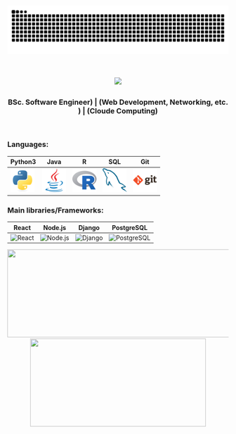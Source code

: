 <div align="center">
  <img alt="snake eating my contributions" src="https://raw.githubusercontent.com/FF-SHIFAT/FF-SHIFAT/output/github-contribution-grid-snake-dark.svg" />
</div>

<h1 align="center">
    <img src="https://readme-typing-svg.herokuapp.com/?font=Righteous&size=35&center=true&vCenter=true&width=500&height=70&duration=4000&color=00b300&lines=Hi+There!+👋;+I'm+FAHIM FAISAL SHIFAT!;+A+STUDENT+OF+CSE+IN+AIUB" />
</h1>

<h3 align="center">BSc. Software Engineer) | (Web Development, Networking, etc. ) | (Cloude Computing)</h3>

<br/>

<div>

### Languages:
| Python3 | Java | R | SQL | Git |
|----------|----------|----------|-----|-----|
|<img src="https://github.com/devicons/devicon/blob/master/icons/python/python-original.svg" title="Python"  alt="Python" width="55" height="55"/> |<img src="https://github.com/devicons/devicon/blob/master/icons/java/java-original.svg" title="java"  alt="java" width="55" height="55"/>|<img src="https://github.com/devicons/devicon/blob/master/icons/r/r-original.svg" title="R" alt="R" width="55" height="55"/>|<img src="https://github.com/devicons/devicon/blob/master/icons/mysql/mysql-original.svg" title="SQL" alt="SQL" width="55" height="55"/>|<img src="https://github.com/devicons/devicon/blob/master/icons/git/git-original-wordmark.svg" title="Git" alt="Git" width="55" height="55"/>| 

### Main libraries/Frameworks:
| React | Node.js | Django | PostgreSQL |
|----------|----------|----------|----------|
|<img src="https://cdn.jsdelivr.net/gh/devicons/devicon/icons/react/react-original.svg" title="React"  alt="React" width="55" height="55"/>|<img src="https://cdn.jsdelivr.net/gh/devicons/devicon/icons/nodejs/nodejs-original.svg" title="Node.js"  alt="Node.js" width="55" height="55"/>|  <img src="https://cdn.jsdelivr.net/gh/devicons/devicon/icons/django/django-plain.svg" title="Django" alt="Django" width="55" height="55"/>|<img src="https://cdn.jsdelivr.net/gh/devicons/devicon/icons/postgresql/postgresql-original.svg" title="PostgreSQL" alt="PostgreSQL" width="55" height="55"/>|


<p align="center">
  <img width="600" height="200" src="https://github-readme-stats.vercel.app/api?username=FF-SHIFAT&show_icons=true&title_color=34c759&icon_color=0d6efd&text_color=ffffff&bg_color=0a0a0a">
  
  <img width="400" height="200" src="https://github-readme-stats.vercel.app/api/top-langs/?username=FF-SHIFAT&size_weight=0.0005&count_weight=0.3&layout=compact&title_color=34c759&text_color=ffffff&bg_color=0a0a0a&icon_color=0d6efd">
</p>
</div>
